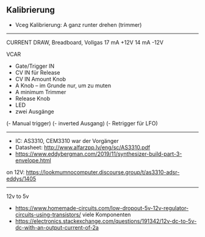 ## Kalibrierung

* Vceg Kalibrierung: A ganz runter drehen (trimmer)



----



CURRENT DRAW, Breadboard, Vollgas
17 mA +12V
14 mA -12V


VCAR

- Gate/Trigger IN
- CV IN für Release
- CV IN Amount Knob
- A Knob – im Grunde nur, um zu muten
- A minimum Trimmer
- Release Knob
- LED
- zwei Ausgänge

(- Manual trigger)
(- inverted Ausgang)
(- Retrigger für LFO)

---

- IC: AS3310, CEM3310 war der Vorgänger
- Datasheet: http://www.alfarzpp.lv/eng/sc/AS3310.pdf
- https://www.eddybergman.com/2019/11/synthesizer-build-part-3-envelope.html

on 12V: https://lookmumnocomputer.discourse.group/t/as3310-adsr-eddys/1405


---

12v to 5v
- https://www.homemade-circuits.com/low-dropout-5v-12v-regulator-circuits-using-transistors/ viele Komponenten
- https://electronics.stackexchange.com/questions/191342/12v-dc-to-5v-dc-with-an-output-current-of-2a